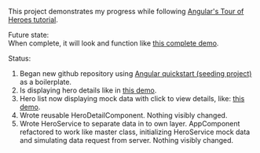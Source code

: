 This project demonstrates my progress while following [Angular's Tour of Heroes tutorial](https://angular.io/docs/ts/latest/tutorial/).  
  
Future state:  
When complete, it will look and function like [this complete demo](https://embed.plnkr.co/?show=preview).  
  
Status:  
1. Began new github repository using [Angular quickstart (seeding project)](https://github.com/angular/quickstart) as a boilerplate.  
2. Is displaying hero details like in [this demo](https://embed.plnkr.co/?show=preview).  
3. Hero list now displaying mock data with click to view details, like: [this demo](https://embed.plnkr.co/?show=preview).  
4. Wrote reusable HeroDetailComponent. Nothing visibly changed.  
5. Wrote HeroService to separate data in to own layer. AppComponent refactored to work like master class, initializing HeroService mock data and simulating data request from server. Nothing visibly changed.  
